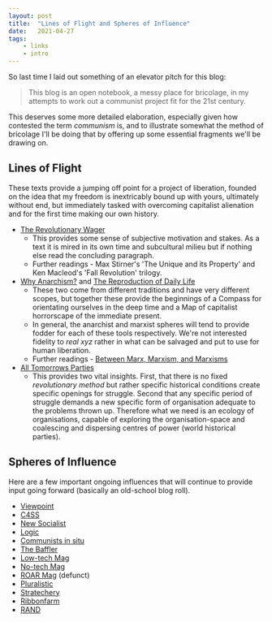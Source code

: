 ```yaml
---
layout: post
title:  "Lines of Flight and Spheres of Influence"
date:   2021-04-27 
tags: 
    - links
    - intro
---
```

So last time I laid out something of an elevator pitch for this blog:

> This blog is an open notebook, a messy place for bricolage, in my attempts to work out a communist project fit for the 21st century.

This deserves some more detailed elaboration, especially given how contested the term *communism* is, and to illustrate somewhat the method of bricolage I'll be doing that by offering up some essential fragments we'll be drawing on.

## Lines of Flight
These texts provide a jumping off point for a project of liberation, founded on the idea that my freedom is inextricably bound up with yours, ultimately without end, but immediately tasked with overcoming capitalist alienation and for the first time making our own history. 

- [The Revolutionary Wager ](https://sites.google.com/site/vagabondtheorist/life-as-totality/the-revolutionary-wager)
    - This provides some sense of subjective motivation and stakes. As a text it is mired in its own time and subcultural milieu but if nothing else read the concluding paragraph.
    - Further readings - Max Stirner's 'The Unique and its Property' and Ken Macleod's 'Fall Revolution' trilogy.
- [Why Anarchism?](http://humaniterations.net/2013/12/12/why-anarchism-a-love-letter-to-our-doubters-burnouts-expats-refugees/) and [The Reproduction of Daily Life](https://theanarchistlibrary.org/library/fredy-perlman-the-reproduction-of-daily-life) 
    - These two come from different traditions and have very different scopes, but together these provide the beginnings of a Compass for orientating ourselves in the deep time and a Map of capitalist horrorscape of the immediate present. 
    - In general, the anarchist and marxist spheres will tend to provide fodder for each of these tools respectively. We're not interested fidelity to *real xyz* rather in what can be salvaged and put to use for human liberation.
    - Further readings - [Between Marx, Marxism, and Marxisms](https://viewpointmag.com/2013/10/21/between-marx-marxism-and-marxisms-ways-of-reading-marxs-theory/)
- [All Tomorrows Parties](https://viewpointmag.com/2012/05/23/all-tomorrows-parties-a-reply-to-critics/)
    - This provides two vital insights. First, that there is no fixed *revolutionary method* but rather specific historical conditions create specific openings for struggle. Second that any specific period of struggle demands a new specific form of organisation adequate to the problems thrown up. Therefore what we need is an ecology of organisations, capable of exploring the organisation-space and coalescing and dispersing centres of power (world historical parties).  

## Spheres of Influence
Here are a few important ongoing influences that will continue to provide input going forward (basically an old-school blog roll).

- [Viewpoint](https://viewpointmag.com/)
- [C4SS](http://c4ss.org/)
- [New Socialist](https://newsocialist.org.uk/transmissions/)
- [Logic](https://logicmag.io/)
- [Communists in situ](https://cominsitu.wordpress.com/)
- [The Baffler](https://thebaffler.com/)
- [Low-tech Mag](https://www.lowtechmagazine.com/)
- [No-tech Mag](https://www.notechmagazine.com/)
- [ROAR Mag](https://roarmag.org/) (defunct)
- [Pluralistic](https://pluralistic.net/)
- [Stratechery](https://stratechery.com/)
- [Ribbonfarm](https://www.ribbonfarm.com/)
- [RAND](https://www.rand.org/)
